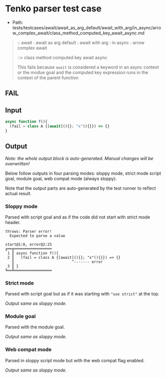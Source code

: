 # Tenko parser test case

- Path: tests/testcases/await/await_as_arg_default/await_with_arg/in_async/arrow_complex_await/class_method_computed_key_await_async.md

> :: await : await as arg default : await with arg : in async : arrow complex await
>
> ::> class method computed key await async
>
> This fails because `await` is considered a keyword in an async context or the modue goal and the computed key expression runs in the context of the parent function

## FAIL

## Input

`````js
async function f(){
  (fail = class A {[await](){}; "x"(){}}) => {}
}
`````

## Output

_Note: the whole output block is auto-generated. Manual changes will be overwritten!_

Below follow outputs in four parsing modes: sloppy mode, strict mode script goal, module goal, web compat mode (always sloppy).

Note that the output parts are auto-generated by the test runner to reflect actual result.

### Sloppy mode

Parsed with script goal and as if the code did not start with strict mode header.

`````
throws: Parser error!
  Expected to parse a value

start@1:0, error@2:25
╔══╦═════════════════
 1 ║ async function f(){
 2 ║   (fail = class A {[await](){}; "x"(){}}) => {}
   ║                          ^------- error
 3 ║ }
╚══╩═════════════════

`````

### Strict mode

Parsed with script goal but as if it was starting with `"use strict"` at the top.

_Output same as sloppy mode._

### Module goal

Parsed with the module goal.

_Output same as sloppy mode._

### Web compat mode

Parsed in sloppy script mode but with the web compat flag enabled.

_Output same as sloppy mode._
